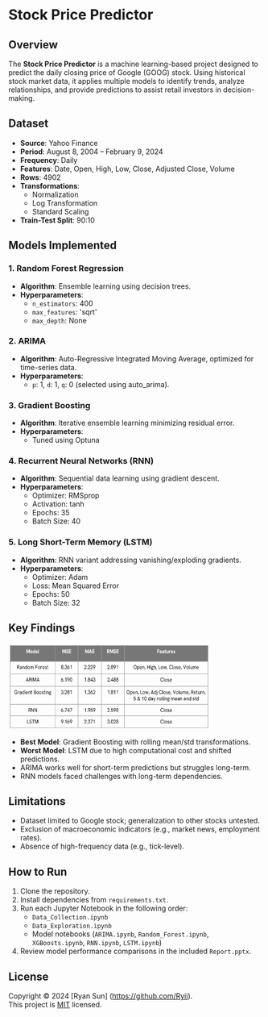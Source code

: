 # Stock Price Predictor

## Overview

The **Stock Price Predictor** is a machine learning-based project designed to predict the daily closing price of Google (GOOG) stock. Using historical stock market data, it applies multiple models to identify trends, analyze relationships, and provide predictions to assist retail investors in decision-making.

## Dataset

- **Source**: Yahoo Finance
- **Period**: August 8, 2004 – February 9, 2024
- **Frequency**: Daily
- **Features**: Date, Open, High, Low, Close, Adjusted Close, Volume
- **Rows**: 4902
- **Transformations**:
  - Normalization
  - Log Transformation
  - Standard Scaling
- **Train-Test Split**: 90:10

## Models Implemented

### 1. Random Forest Regression

- **Algorithm**: Ensemble learning using decision trees.
- **Hyperparameters**:
  - `n_estimators`: 400
  - `max_features`: 'sqrt'
  - `max_depth`: None

### 2. ARIMA

- **Algorithm**: Auto-Regressive Integrated Moving Average, optimized for time-series data.
- **Hyperparameters**:
  - `p`: 1, `d`: 1, `q`: 0 (selected using auto_arima).

### 3. Gradient Boosting

- **Algorithm**: Iterative ensemble learning minimizing residual error.
- **Hyperparameters**:
  - Tuned using Optuna

### 4. Recurrent Neural Networks (RNN)

- **Algorithm**: Sequential data learning using gradient descent.
- **Hyperparameters**:
  - Optimizer: RMSprop
  - Activation: tanh
  - Epochs: 35
  - Batch Size: 40

### 5. Long Short-Term Memory (LSTM)

- **Algorithm**: RNN variant addressing vanishing/exploding gradients.
- **Hyperparameters**:
  - Optimizer: Adam
  - Loss: Mean Squared Error
  - Epochs: 50
  - Batch Size: 32

## Key Findings

<img src="Analysis.png" width="400" height="170" alt="Analysis Picture">

- **Best Model**: Gradient Boosting with rolling mean/std transformations.
- **Worst Model**: LSTM due to high computational cost and shifted predictions.
- ARIMA works well for short-term predictions but struggles long-term.
- RNN models faced challenges with long-term dependencies.

## Limitations

- Dataset limited to Google stock; generalization to other stocks untested.
- Exclusion of macroeconomic indicators (e.g., market news, employment rates).
- Absence of high-frequency data (e.g., tick-level).

## How to Run

1. Clone the repository.
2. Install dependencies from `requirements.txt`.
3. Run each Jupyter Notebook in the following order:
   - `Data_Collection.ipynb`
   - `Data_Exploration.ipynb`
   - Model notebooks (`ARIMA.ipynb`, `Random_Forest.ipynb`, `XGBoosts.ipynb`, `RNN.ipynb`, `LSTM.ipynb`)
4. Review model performance comparisons in the included `Report.pptx`.

## License

Copyright © 2024 [Ryan Sun] (https://github.com/Ryii).<br />
This project is [MIT](https://github.com/Ryii/Stock-Price-Predictor/blob/main/LICENSE.md) licensed.
